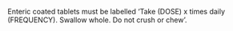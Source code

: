 Enteric coated tablets must be labelled ‘Take (DOSE) x times daily (FREQUENCY). Swallow whole. Do not crush or chew’.
